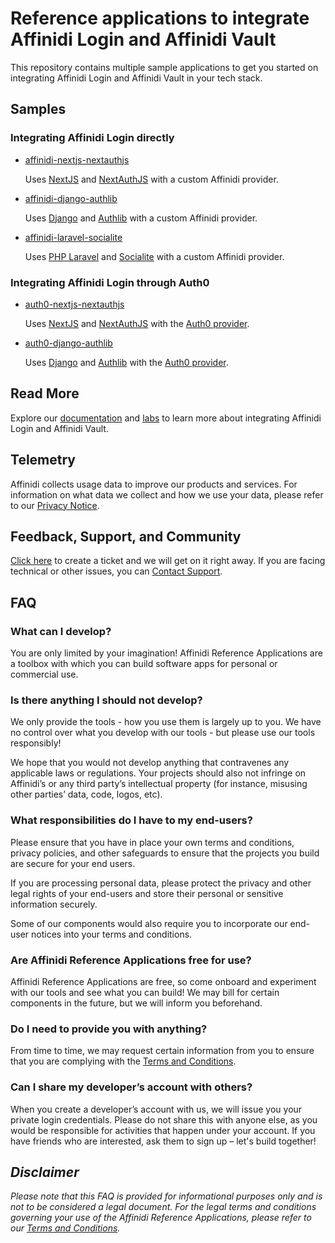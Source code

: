 # Reference applications to integrate Affinidi Login and Affinidi Vault

This repository contains multiple sample applications to get you started on integrating Affinidi Login and Affinidi Vault in your tech stack.

## Samples

### Integrating Affinidi Login directly

- [affinidi-nextjs-nextauthjs](./samples/affinidi-nextjs-nextauthjs)

  Uses [NextJS](https://nextjs.org/docs) and [NextAuthJS](https://next-auth.js.org/getting-started/introduction) with a custom Affinidi provider.

- [affinidi-django-authlib](./samples/affinidi-django-authlib)

  Uses [Django](https://www.djangoproject.com/) and [Authlib](https://docs.authlib.org/en/latest/client/django.html#django-client) with a custom Affinidi provider.

- [affinidi-laravel-socialite](./samples/affinidi-laravel-socialite)

  Uses [PHP Laravel](https://laravel.com/) and [Socialite](https://laravel.com/docs/10.x/socialite) with a custom Affinidi provider.

### Integrating Affinidi Login through Auth0

- [auth0-nextjs-nextauthjs](./samples/auth0-nextjs-nextauthjs)

  Uses [NextJS](https://nextjs.org/docs) and [NextAuthJS](https://next-auth.js.org/getting-started/introduction) with the [Auth0 provider](https://next-auth.js.org/providers/auth0).

- [auth0-django-authlib](./samples/auth0-django-authlib)

  Uses [Django](https://www.djangoproject.com/) and [Authlib](https://docs.authlib.org/en/latest/client/django.html#django-client) with the [Auth0 provider](https://next-auth.js.org/providers/auth0).

## Read More

Explore our [documentation](https://docs.affinidi.com/docs/) and [labs](https://docs.affinidi.com/labs/) to learn more about integrating Affinidi Login and Affinidi Vault.

## Telemetry

Affinidi collects usage data to improve our products and services. For information on what data we collect and how we use your data, please refer to our [Privacy Notice](https://www.affinidi.com/privacy-notice).

## Feedback, Support, and Community

[Click here](https://github.com/affinidi/reference-app-affinidi-vault/issues) to create a ticket and we will get on it right away. If you are facing technical or other issues, you can [Contact Support](https://share.hsforms.com/1i-4HKZRXSsmENzXtPdIG4g8oa2v).

## FAQ

### What can I develop?

You are only limited by your imagination! Affinidi Reference Applications are a toolbox with which you can build software apps for personal or commercial use.

### Is there anything I should not develop?

We only provide the tools - how you use them is largely up to you. We have no control over what you develop with our tools - but please use our tools responsibly!

We hope that you would not develop anything that contravenes any applicable laws or regulations. Your projects should also not infringe on Affinidi’s or any third party’s intellectual property (for instance, misusing other parties’ data, code, logos, etc).

### What responsibilities do I have to my end-users?

Please ensure that you have in place your own terms and conditions, privacy policies, and other safeguards to ensure that the projects you build are secure for your end users.

If you are processing personal data, please protect the privacy and other legal rights of your end-users and store their personal or sensitive information securely.

Some of our components would also require you to incorporate our end-user notices into your terms and conditions.

### Are Affinidi Reference Applications free for use?

Affinidi Reference Applications are free, so come onboard and experiment with our tools and see what you can build! We may bill for certain components in the future, but we will inform you beforehand.

### Do I need to provide you with anything?

From time to time, we may request certain information from you to ensure that you are complying with the [Terms and Conditions](https://www.affinidi.com/terms-conditions).

### Can I share my developer’s account with others?

When you create a developer’s account with us, we will issue you your private login credentials. Please do not share this with anyone else, as you would be responsible for activities that happen under your account. If you have friends who are interested, ask them to sign up – let's build together!

## _Disclaimer_

_Please note that this FAQ is provided for informational purposes only and is not to be considered a legal document. For the legal terms and conditions governing your use of the Affinidi Reference Applications, please refer to our [Terms and Conditions](https://www.affinidi.com/terms-conditions)._
